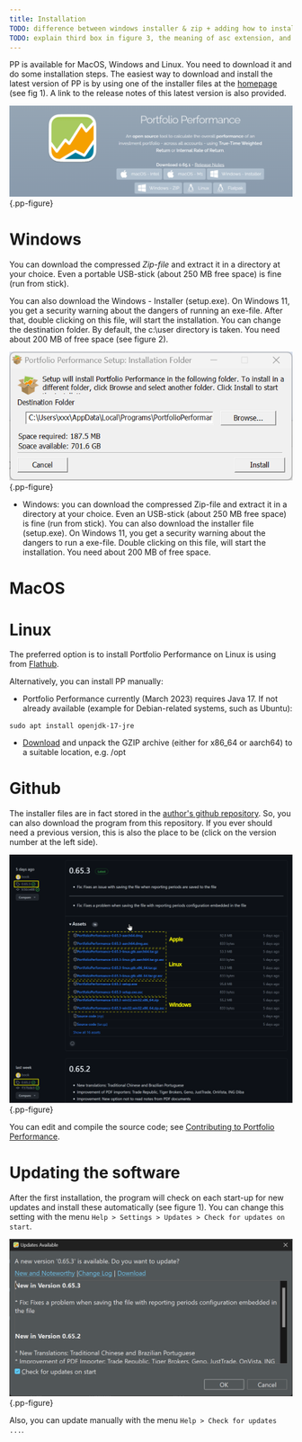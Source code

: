 ```yaml
---
title: Installation
TODO: difference between windows installer & zip + adding how to install on macOS
TODO: explain third box in figure 3, the meaning of asc extension, and question windows 32 bits or 64 bits?
---
```


PP is available for MacOS, Windows and Linux. You need to download it and do some installation steps. The easiest way to download and install the latest version of PP is by using one of the installer files at the [homepage](https://www.portfolio-performance.info/) (see fig 1). A link to the release notes of this latest version is also provided. 

![Fig 1: Homepage with download links for various packages (2023-09-03)](images/installation-download.png){.pp-figure}

# Windows
You can download the compressed *Zip-file* and extract it in a directory at your choice. Even a portable USB-stick (about 250 MB free space) is fine (run from stick).

You can also download the Windows - Installer (setup.exe). On Windows 11, you get a security warning about the dangers of running an exe-file. After that, double clicking on this file, will start the installation. You can change the destination folder. By default, the c:\user directory is taken. You need about 200 MB of free space (see figure 2).

![Fig 2: Windows Installer dialog box.](images/installation-win-installer-path.png){.pp-figure}

   + Windows: you can download the compressed Zip-file and extract it in a directory at your choice. Even an USB-stick (about 250 MB free space) is fine (run from stick). You can also download the installer file (setup.exe). On Windows 11, you get a security warning about the dangers to run a exe-file. Double clicking on this file, will start the installation. You need about 200 MB of free space.

# MacOS

# Linux

The preferred option is to install Portfolio Performance on Linux is using from [Flathub](https://flathub.org/apps/info.portfolio_performance.PortfolioPerformance).

Alternatively, you can install PP manually:

* Portfolio Performance currently (March 2023) requires Java 17. If not already available (example for Debian-related systems, such as Ubuntu):
```
sudo apt install openjdk-17-jre
```
* [Download](https://www.portfolio-performance.info) and unpack the GZIP archive (either for x86_64 or aarch64) to a suitable location, e.g. /opt

# Github   
The installer files are in fact stored in the [author's github repository](https://github.com/portfolio-performance/portfolio/releases). So, you can also download the program from this repository. If you ever should need a previous version, this is also the place to be (click on the version number at the left side).

![Fig 3: Github repository for downloading (previous) releases](images/installation-download-github.svg){.pp-figure}

You can edit and compile the source code; see [Contributing to Portfolio Performance](https://github.com/portfolio-performance/portfolio/blob/master/CONTRIBUTING.md#project-setup).

# Updating the software
After the first installation, the program will check on each start-up for new updates and install these automatically (see figure 1). You can change this setting with the menu `Help > Settings > Updates > Check for updates on start`.

![Fig 1: Automatic updating with newer version](images/installation-update.png){.pp-figure}

 Also, you can update manually with the menu `Help > Check for updates ...`.
